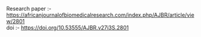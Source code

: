 Research paper :- https://africanjournalofbiomedicalresearch.com/index.php/AJBR/article/view/2801 <br/>
doi :- https://doi.org/10.53555/AJBR.v27i3S.2801
